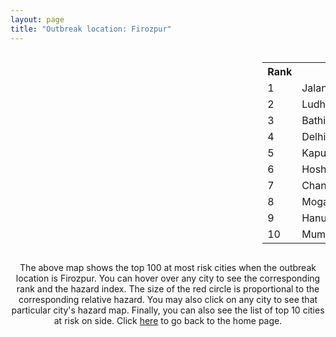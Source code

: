 ```yaml
---
layout: page
title: "Outbreak location: Firozpur"
---
```

<div style="width: 100%; overflow: auto;">
<div style="width: 75%; float: left;">
<div id="mapid">
<script src="https://buda-magenta.github.io/hazard_map/load_map.js"></script>

<script>
var marker_outbreak = L.marker([30.885100, 74.660141],{"autoPan": true}).addTo(map); marker_outbreak.bindTooltip("Firozpur").openTooltip();

var circle_1 = L.circle([31.292011, 75.568058], {"pane": "markerPane", "color": "red", "fill": true, "fillOpacity": 0.2, "fillRule": "evenodd", "lineCap": "round", "lineJoin": "round", "opacity": 1.0, "radius": 101695, "stroke": true, "weight": 3}).addTo(map);
circle_1.bindTooltip("Jalandhar<br>rank: 1<br>hazard index: 0.101695")
circle_1.bindPopup('<a href="https://buda-magenta.github.io/hazard_map/Jalandhar">Jalandhar</a>')

var circle_2 = L.circle([30.909016, 75.851601], {"pane": "markerPane", "color": "red", "fill": true, "fillOpacity": 0.2, "fillRule": "evenodd", "lineCap": "round", "lineJoin": "round", "opacity": 1.0, "radius": 96980, "stroke": true, "weight": 3}).addTo(map);
circle_2.bindTooltip("Ludhiana<br>rank: 2<br>hazard index: 0.096980")
circle_2.bindPopup('<a href="https://buda-magenta.github.io/hazard_map/Ludhiana">Ludhiana</a>')

var circle_3 = L.circle([30.179115, 75.047102], {"pane": "markerPane", "color": "red", "fill": true, "fillOpacity": 0.2, "fillRule": "evenodd", "lineCap": "round", "lineJoin": "round", "opacity": 1.0, "radius": 39619, "stroke": true, "weight": 3}).addTo(map);
circle_3.bindTooltip("Bathinda<br>rank: 3<br>hazard index: 0.039619")
circle_3.bindPopup('<a href="https://buda-magenta.github.io/hazard_map/Bathinda">Bathinda</a>')

var circle_4 = L.circle([28.651718, 77.221939], {"pane": "markerPane", "color": "red", "fill": true, "fillOpacity": 0.2, "fillRule": "evenodd", "lineCap": "round", "lineJoin": "round", "opacity": 1.0, "radius": 36636, "stroke": true, "weight": 3}).addTo(map);
circle_4.bindTooltip("Delhi<br>rank: 4<br>hazard index: 0.036636")
circle_4.bindPopup('<a href="https://buda-magenta.github.io/hazard_map/Delhi">Delhi</a>')

var circle_5 = L.circle([31.385241, 75.305523], {"pane": "markerPane", "color": "red", "fill": true, "fillOpacity": 0.2, "fillRule": "evenodd", "lineCap": "round", "lineJoin": "round", "opacity": 1.0, "radius": 11920, "stroke": true, "weight": 3}).addTo(map);
circle_5.bindTooltip("Kapurthala<br>rank: 5<br>hazard index: 0.011921")
circle_5.bindPopup('<a href="https://buda-magenta.github.io/hazard_map/Kapurthala">Kapurthala</a>')

var circle_6 = L.circle([31.608574, 75.846442], {"pane": "markerPane", "color": "red", "fill": true, "fillOpacity": 0.2, "fillRule": "evenodd", "lineCap": "round", "lineJoin": "round", "opacity": 1.0, "radius": 9986, "stroke": true, "weight": 3}).addTo(map);
circle_6.bindTooltip("Hoshiarpur<br>rank: 6<br>hazard index: 0.009986")
circle_6.bindPopup('<a href="https://buda-magenta.github.io/hazard_map/Hoshiarpur">Hoshiarpur</a>')

var circle_7 = L.circle([30.733442, 76.779714], {"pane": "markerPane", "color": "red", "fill": true, "fillOpacity": 0.2, "fillRule": "evenodd", "lineCap": "round", "lineJoin": "round", "opacity": 1.0, "radius": 9624, "stroke": true, "weight": 3}).addTo(map);
circle_7.bindTooltip("Chandigarh<br>rank: 7<br>hazard index: 0.009625")
circle_7.bindPopup('<a href="https://buda-magenta.github.io/hazard_map/Chandigarh">Chandigarh</a>')

var circle_8 = L.circle([30.783987, 75.160574], {"pane": "markerPane", "color": "red", "fill": true, "fillOpacity": 0.2, "fillRule": "evenodd", "lineCap": "round", "lineJoin": "round", "opacity": 1.0, "radius": 8857, "stroke": true, "weight": 3}).addTo(map);
circle_8.bindTooltip("Moga<br>rank: 8<br>hazard index: 0.008857")
circle_8.bindPopup('<a href="https://buda-magenta.github.io/hazard_map/Moga">Moga</a>')

var circle_9 = L.circle([29.367200, 74.298364], {"pane": "markerPane", "color": "red", "fill": true, "fillOpacity": 0.2, "fillRule": "evenodd", "lineCap": "round", "lineJoin": "round", "opacity": 1.0, "radius": 7781, "stroke": true, "weight": 3}).addTo(map);
circle_9.bindTooltip("Hanumangarh<br>rank: 9<br>hazard index: 0.007782")
circle_9.bindPopup('<a href="https://buda-magenta.github.io/hazard_map/Hanumangarh">Hanumangarh</a>')

var circle_10 = L.circle([19.075990, 72.877393], {"pane": "markerPane", "color": "red", "fill": true, "fillOpacity": 0.2, "fillRule": "evenodd", "lineCap": "round", "lineJoin": "round", "opacity": 1.0, "radius": 7741, "stroke": true, "weight": 3}).addTo(map);
circle_10.bindTooltip("Mumbai<br>rank: 10<br>hazard index: 0.007741")
circle_10.bindPopup('<a href="https://buda-magenta.github.io/hazard_map/Mumbai">Mumbai</a>')

var circle_11 = L.circle([31.634308, 74.873679], {"pane": "markerPane", "color": "red", "fill": true, "fillOpacity": 0.2, "fillRule": "evenodd", "lineCap": "round", "lineJoin": "round", "opacity": 1.0, "radius": 7457, "stroke": true, "weight": 3}).addTo(map);
circle_11.bindTooltip("Amritsar<br>rank: 11<br>hazard index: 0.007457")
circle_11.bindPopup('<a href="https://buda-magenta.github.io/hazard_map/Amritsar">Amritsar</a>')

var circle_12 = L.circle([30.145054, 74.195660], {"pane": "markerPane", "color": "red", "fill": true, "fillOpacity": 0.2, "fillRule": "evenodd", "lineCap": "round", "lineJoin": "round", "opacity": 1.0, "radius": 7431, "stroke": true, "weight": 3}).addTo(map);
circle_12.bindTooltip("Abohar<br>rank: 12<br>hazard index: 0.007432")
circle_12.bindPopup('<a href="https://buda-magenta.github.io/hazard_map/Abohar">Abohar</a>')

var circle_13 = L.circle([32.718561, 74.858092], {"pane": "markerPane", "color": "red", "fill": true, "fillOpacity": 0.2, "fillRule": "evenodd", "lineCap": "round", "lineJoin": "round", "opacity": 1.0, "radius": 6028, "stroke": true, "weight": 3}).addTo(map);
circle_13.bindTooltip("Jammu<br>rank: 13<br>hazard index: 0.006028")
circle_13.bindPopup('<a href="https://buda-magenta.github.io/hazard_map/Jammu">Jammu</a>')

var circle_14 = L.circle([29.301826, 76.338471], {"pane": "markerPane", "color": "red", "fill": true, "fillOpacity": 0.2, "fillRule": "evenodd", "lineCap": "round", "lineJoin": "round", "opacity": 1.0, "radius": 5817, "stroke": true, "weight": 3}).addTo(map);
circle_14.bindTooltip("Jind<br>rank: 14<br>hazard index: 0.005817")
circle_14.bindPopup('<a href="https://buda-magenta.github.io/hazard_map/Jind">Jind</a>')

var circle_15 = L.circle([26.838100, 80.934600], {"pane": "markerPane", "color": "red", "fill": true, "fillOpacity": 0.2, "fillRule": "evenodd", "lineCap": "round", "lineJoin": "round", "opacity": 1.0, "radius": 3418, "stroke": true, "weight": 3}).addTo(map);
circle_15.bindTooltip("Lucknow<br>rank: 15<br>hazard index: 0.003418")
circle_15.bindPopup('<a href="https://buda-magenta.github.io/hazard_map/Lucknow">Lucknow</a>')

var circle_16 = L.circle([32.301710, 75.658642], {"pane": "markerPane", "color": "red", "fill": true, "fillOpacity": 0.2, "fillRule": "evenodd", "lineCap": "round", "lineJoin": "round", "opacity": 1.0, "radius": 3275, "stroke": true, "weight": 3}).addTo(map);
circle_16.bindTooltip("Pathankot<br>rank: 16<br>hazard index: 0.003275")
circle_16.bindPopup('<a href="https://buda-magenta.github.io/hazard_map/Pathankot">Pathankot</a>')

var circle_17 = L.circle([30.283140, 74.522997], {"pane": "markerPane", "color": "red", "fill": true, "fillOpacity": 0.2, "fillRule": "evenodd", "lineCap": "round", "lineJoin": "round", "opacity": 1.0, "radius": 2421, "stroke": true, "weight": 3}).addTo(map);
circle_17.bindTooltip("Muktsar<br>rank: 17<br>hazard index: 0.002422")
circle_17.bindPopup('<a href="https://buda-magenta.github.io/hazard_map/Muktsar">Muktsar</a>')

var circle_18 = L.circle([25.531031, 78.652689], {"pane": "markerPane", "color": "red", "fill": true, "fillOpacity": 0.2, "fillRule": "evenodd", "lineCap": "round", "lineJoin": "round", "opacity": 1.0, "radius": 2238, "stroke": true, "weight": 3}).addTo(map);
circle_18.bindTooltip("Jhansi<br>rank: 18<br>hazard index: 0.002239")
circle_18.bindPopup('<a href="https://buda-magenta.github.io/hazard_map/Jhansi">Jhansi</a>')

var circle_19 = L.circle([30.883006, 75.869732], {"pane": "markerPane", "color": "red", "fill": true, "fillOpacity": 0.2, "fillRule": "evenodd", "lineCap": "round", "lineJoin": "round", "opacity": 1.0, "radius": 1849, "stroke": true, "weight": 3}).addTo(map);
circle_19.bindTooltip("S.A.S. Nagar<br>rank: 19<br>hazard index: 0.001849")
circle_19.bindPopup('<a href="https://buda-magenta.github.io/hazard_map/S.A.S._Nagar">S.A.S. Nagar</a>')

var circle_20 = L.circle([21.170200, 72.831100], {"pane": "markerPane", "color": "red", "fill": true, "fillOpacity": 0.2, "fillRule": "evenodd", "lineCap": "round", "lineJoin": "round", "opacity": 1.0, "radius": 1770, "stroke": true, "weight": 3}).addTo(map);
circle_20.bindTooltip("Surat<br>rank: 20<br>hazard index: 0.001771")
circle_20.bindPopup('<a href="https://buda-magenta.github.io/hazard_map/Surat">Surat</a>')

var circle_21 = L.circle([28.428262, 77.002700], {"pane": "markerPane", "color": "red", "fill": true, "fillOpacity": 0.2, "fillRule": "evenodd", "lineCap": "round", "lineJoin": "round", "opacity": 1.0, "radius": 1703, "stroke": true, "weight": 3}).addTo(map);
circle_21.bindTooltip("Gurgaon<br>rank: 21<br>hazard index: 0.001703")
circle_21.bindPopup('<a href="https://buda-magenta.github.io/hazard_map/Gurgaon">Gurgaon</a>')

var circle_22 = L.circle([25.335649, 83.007629], {"pane": "markerPane", "color": "red", "fill": true, "fillOpacity": 0.2, "fillRule": "evenodd", "lineCap": "round", "lineJoin": "round", "opacity": 1.0, "radius": 1459, "stroke": true, "weight": 3}).addTo(map);
circle_22.bindTooltip("Varanasi<br>rank: 22<br>hazard index: 0.001459")
circle_22.bindPopup('<a href="https://buda-magenta.github.io/hazard_map/Varanasi">Varanasi</a>')

var circle_23 = L.circle([23.795281, 86.430964], {"pane": "markerPane", "color": "red", "fill": true, "fillOpacity": 0.2, "fillRule": "evenodd", "lineCap": "round", "lineJoin": "round", "opacity": 1.0, "radius": 1410, "stroke": true, "weight": 3}).addTo(map);
circle_23.bindTooltip("Dhanbad<br>rank: 23<br>hazard index: 0.001410")
circle_23.bindPopup('<a href="https://buda-magenta.github.io/hazard_map/Dhanbad">Dhanbad</a>')

var circle_24 = L.circle([30.370469, 75.504017], {"pane": "markerPane", "color": "red", "fill": true, "fillOpacity": 0.2, "fillRule": "evenodd", "lineCap": "round", "lineJoin": "round", "opacity": 1.0, "radius": 1328, "stroke": true, "weight": 3}).addTo(map);
circle_24.bindTooltip("Barnala<br>rank: 24<br>hazard index: 0.001328")
circle_24.bindPopup('<a href="https://buda-magenta.github.io/hazard_map/Barnala">Barnala</a>')

var circle_25 = L.circle([28.901090, 76.580194], {"pane": "markerPane", "color": "red", "fill": true, "fillOpacity": 0.2, "fillRule": "evenodd", "lineCap": "round", "lineJoin": "round", "opacity": 1.0, "radius": 1187, "stroke": true, "weight": 3}).addTo(map);
circle_25.bindTooltip("Rohtak<br>rank: 25<br>hazard index: 0.001188")
circle_25.bindPopup('<a href="https://buda-magenta.github.io/hazard_map/Rohtak">Rohtak</a>')

var circle_26 = L.circle([28.457876, 79.405571], {"pane": "markerPane", "color": "red", "fill": true, "fillOpacity": 0.2, "fillRule": "evenodd", "lineCap": "round", "lineJoin": "round", "opacity": 1.0, "radius": 1090, "stroke": true, "weight": 3}).addTo(map);
circle_26.bindTooltip("Bareilly<br>rank: 26<br>hazard index: 0.001090")
circle_26.bindPopup('<a href="https://buda-magenta.github.io/hazard_map/Bareilly">Bareilly</a>')

var circle_27 = L.circle([28.863842, 78.805778], {"pane": "markerPane", "color": "red", "fill": true, "fillOpacity": 0.2, "fillRule": "evenodd", "lineCap": "round", "lineJoin": "round", "opacity": 1.0, "radius": 1080, "stroke": true, "weight": 3}).addTo(map);
circle_27.bindTooltip("Moradabad<br>rank: 27<br>hazard index: 0.001080")
circle_27.bindPopup('<a href="https://buda-magenta.github.io/hazard_map/Moradabad">Moradabad</a>')

var circle_28 = L.circle([30.533129, 75.880760], {"pane": "markerPane", "color": "red", "fill": true, "fillOpacity": 0.2, "fillRule": "evenodd", "lineCap": "round", "lineJoin": "round", "opacity": 1.0, "radius": 1072, "stroke": true, "weight": 3}).addTo(map);
circle_28.bindTooltip("Malerkotla<br>rank: 28<br>hazard index: 0.001073")
circle_28.bindPopup('<a href="https://buda-magenta.github.io/hazard_map/Malerkotla">Malerkotla</a>')

var circle_29 = L.circle([30.209087, 76.339872], {"pane": "markerPane", "color": "red", "fill": true, "fillOpacity": 0.2, "fillRule": "evenodd", "lineCap": "round", "lineJoin": "round", "opacity": 1.0, "radius": 1069, "stroke": true, "weight": 3}).addTo(map);
circle_29.bindTooltip("Patiala<br>rank: 29<br>hazard index: 0.001069")
circle_29.bindPopup('<a href="https://buda-magenta.github.io/hazard_map/Patiala">Patiala</a>')

var circle_30 = L.circle([29.168807, 75.746110], {"pane": "markerPane", "color": "red", "fill": true, "fillOpacity": 0.2, "fillRule": "evenodd", "lineCap": "round", "lineJoin": "round", "opacity": 1.0, "radius": 961, "stroke": true, "weight": 3}).addTo(map);
circle_30.bindTooltip("Hisar<br>rank: 30<br>hazard index: 0.000961")
circle_30.bindPopup('<a href="https://buda-magenta.github.io/hazard_map/Hisar">Hisar</a>')

var circle_31 = L.circle([28.402979, 77.310384], {"pane": "markerPane", "color": "red", "fill": true, "fillOpacity": 0.2, "fillRule": "evenodd", "lineCap": "round", "lineJoin": "round", "opacity": 1.0, "radius": 871, "stroke": true, "weight": 3}).addTo(map);
circle_31.bindTooltip("Faridabad<br>rank: 31<br>hazard index: 0.000871")
circle_31.bindPopup('<a href="https://buda-magenta.github.io/hazard_map/Faridabad">Faridabad</a>')

var circle_32 = L.circle([29.988077, 77.508130], {"pane": "markerPane", "color": "red", "fill": true, "fillOpacity": 0.2, "fillRule": "evenodd", "lineCap": "round", "lineJoin": "round", "opacity": 1.0, "radius": 853, "stroke": true, "weight": 3}).addTo(map);
circle_32.bindTooltip("Saharanpur<br>rank: 32<br>hazard index: 0.000854")
circle_32.bindPopup('<a href="https://buda-magenta.github.io/hazard_map/Saharanpur">Saharanpur</a>')

var circle_33 = L.circle([26.460914, 80.321759], {"pane": "markerPane", "color": "red", "fill": true, "fillOpacity": 0.2, "fillRule": "evenodd", "lineCap": "round", "lineJoin": "round", "opacity": 1.0, "radius": 698, "stroke": true, "weight": 3}).addTo(map);
circle_33.bindTooltip("Kanpur<br>rank: 33<br>hazard index: 0.000698")
circle_33.bindPopup('<a href="https://buda-magenta.github.io/hazard_map/Kanpur">Kanpur</a>')

var circle_34 = L.circle([22.297314, 73.194257], {"pane": "markerPane", "color": "red", "fill": true, "fillOpacity": 0.2, "fillRule": "evenodd", "lineCap": "round", "lineJoin": "round", "opacity": 1.0, "radius": 661, "stroke": true, "weight": 3}).addTo(map);
circle_34.bindTooltip("Vadodara<br>rank: 34<br>hazard index: 0.000661")
circle_34.bindPopup('<a href="https://buda-magenta.github.io/hazard_map/Vadodara">Vadodara</a>')

var circle_35 = L.circle([24.796436, 85.007956], {"pane": "markerPane", "color": "red", "fill": true, "fillOpacity": 0.2, "fillRule": "evenodd", "lineCap": "round", "lineJoin": "round", "opacity": 1.0, "radius": 562, "stroke": true, "weight": 3}).addTo(map);
circle_35.bindTooltip("Gaya<br>rank: 35<br>hazard index: 0.000563")
circle_35.bindPopup('<a href="https://buda-magenta.github.io/hazard_map/Gaya">Gaya</a>')

var circle_36 = L.circle([23.749721, 91.876635], {"pane": "markerPane", "color": "red", "fill": true, "fillOpacity": 0.2, "fillRule": "evenodd", "lineCap": "round", "lineJoin": "round", "opacity": 1.0, "radius": 526, "stroke": true, "weight": 3}).addTo(map);
circle_36.bindTooltip("Ganganagar<br>rank: 36<br>hazard index: 0.000527")
circle_36.bindPopup('<a href="https://buda-magenta.github.io/hazard_map/Ganganagar">Ganganagar</a>')

var circle_37 = L.circle([29.583333, 75.083333], {"pane": "markerPane", "color": "red", "fill": true, "fillOpacity": 0.2, "fillRule": "evenodd", "lineCap": "round", "lineJoin": "round", "opacity": 1.0, "radius": 486, "stroke": true, "weight": 3}).addTo(map);
circle_37.bindTooltip("Sirsa<br>rank: 37<br>hazard index: 0.000487")
circle_37.bindPopup('<a href="https://buda-magenta.github.io/hazard_map/Sirsa">Sirsa</a>')

var circle_38 = L.circle([28.660965, 76.834676], {"pane": "markerPane", "color": "red", "fill": true, "fillOpacity": 0.2, "fillRule": "evenodd", "lineCap": "round", "lineJoin": "round", "opacity": 1.0, "radius": 480, "stroke": true, "weight": 3}).addTo(map);
circle_38.bindTooltip("Bahadurgarh<br>rank: 38<br>hazard index: 0.000480")
circle_38.bindPopup('<a href="https://buda-magenta.github.io/hazard_map/Bahadurgarh">Bahadurgarh</a>')

var circle_39 = L.circle([31.819303, 75.199994], {"pane": "markerPane", "color": "red", "fill": true, "fillOpacity": 0.2, "fillRule": "evenodd", "lineCap": "round", "lineJoin": "round", "opacity": 1.0, "radius": 445, "stroke": true, "weight": 3}).addTo(map);
circle_39.bindTooltip("Batala<br>rank: 39<br>hazard index: 0.000445")
circle_39.bindPopup('<a href="https://buda-magenta.github.io/hazard_map/Batala">Batala</a>')

var circle_40 = L.circle([19.194329, 72.970178], {"pane": "markerPane", "color": "red", "fill": true, "fillOpacity": 0.2, "fillRule": "evenodd", "lineCap": "round", "lineJoin": "round", "opacity": 1.0, "radius": 432, "stroke": true, "weight": 3}).addTo(map);
circle_40.bindTooltip("Thane<br>rank: 40<br>hazard index: 0.000433")
circle_40.bindPopup('<a href="https://buda-magenta.github.io/hazard_map/Thane">Thane</a>')

var circle_41 = L.circle([30.384367, 76.770421], {"pane": "markerPane", "color": "red", "fill": true, "fillOpacity": 0.2, "fillRule": "evenodd", "lineCap": "round", "lineJoin": "round", "opacity": 1.0, "radius": 406, "stroke": true, "weight": 3}).addTo(map);
circle_41.bindTooltip("Ambala<br>rank: 41<br>hazard index: 0.000407")
circle_41.bindPopup('<a href="https://buda-magenta.github.io/hazard_map/Ambala">Ambala</a>')

var circle_42 = L.circle([23.258486, 77.401989], {"pane": "markerPane", "color": "red", "fill": true, "fillOpacity": 0.2, "fillRule": "evenodd", "lineCap": "round", "lineJoin": "round", "opacity": 1.0, "radius": 401, "stroke": true, "weight": 3}).addTo(map);
circle_42.bindTooltip("Bhopal<br>rank: 42<br>hazard index: 0.000401")
circle_42.bindPopup('<a href="https://buda-magenta.github.io/hazard_map/Bhopal">Bhopal</a>')

var circle_43 = L.circle([27.912633, 79.746563], {"pane": "markerPane", "color": "red", "fill": true, "fillOpacity": 0.2, "fillRule": "evenodd", "lineCap": "round", "lineJoin": "round", "opacity": 1.0, "radius": 398, "stroke": true, "weight": 3}).addTo(map);
circle_43.bindTooltip("Shahjahanpur<br>rank: 43<br>hazard index: 0.000398")
circle_43.bindPopup('<a href="https://buda-magenta.github.io/hazard_map/Shahjahanpur">Shahjahanpur</a>')

var circle_44 = L.circle([25.196826, 76.000893], {"pane": "markerPane", "color": "red", "fill": true, "fillOpacity": 0.2, "fillRule": "evenodd", "lineCap": "round", "lineJoin": "round", "opacity": 1.0, "radius": 397, "stroke": true, "weight": 3}).addTo(map);
circle_44.bindTooltip("Kota<br>rank: 44<br>hazard index: 0.000397")
circle_44.bindPopup('<a href="https://buda-magenta.github.io/hazard_map/Kota">Kota</a>')

var circle_45 = L.circle([28.794068, 79.185930], {"pane": "markerPane", "color": "red", "fill": true, "fillOpacity": 0.2, "fillRule": "evenodd", "lineCap": "round", "lineJoin": "round", "opacity": 1.0, "radius": 394, "stroke": true, "weight": 3}).addTo(map);
circle_45.bindTooltip("Rampur<br>rank: 45<br>hazard index: 0.000395")
circle_45.bindPopup('<a href="https://buda-magenta.github.io/hazard_map/Rampur">Rampur</a>')

var circle_46 = L.circle([27.175255, 78.009816], {"pane": "markerPane", "color": "red", "fill": true, "fillOpacity": 0.2, "fillRule": "evenodd", "lineCap": "round", "lineJoin": "round", "opacity": 1.0, "radius": 351, "stroke": true, "weight": 3}).addTo(map);
circle_46.bindTooltip("Agra<br>rank: 46<br>hazard index: 0.000352")
circle_46.bindPopup('<a href="https://buda-magenta.github.io/hazard_map/Agra">Agra</a>')

var circle_47 = L.circle([26.296772, 73.035143], {"pane": "markerPane", "color": "red", "fill": true, "fillOpacity": 0.2, "fillRule": "evenodd", "lineCap": "round", "lineJoin": "round", "opacity": 1.0, "radius": 343, "stroke": true, "weight": 3}).addTo(map);
circle_47.bindTooltip("Jodhpur<br>rank: 47<br>hazard index: 0.000343")
circle_47.bindPopup('<a href="https://buda-magenta.github.io/hazard_map/Jodhpur">Jodhpur</a>')

var circle_48 = L.circle([20.011247, 73.790236], {"pane": "markerPane", "color": "red", "fill": true, "fillOpacity": 0.2, "fillRule": "evenodd", "lineCap": "round", "lineJoin": "round", "opacity": 1.0, "radius": 332, "stroke": true, "weight": 3}).addTo(map);
circle_48.bindTooltip("Nashik<br>rank: 48<br>hazard index: 0.000332")
circle_48.bindPopup('<a href="https://buda-magenta.github.io/hazard_map/Nashik">Nashik</a>')

var circle_49 = L.circle([12.979120, 77.591300], {"pane": "markerPane", "color": "red", "fill": true, "fillOpacity": 0.2, "fillRule": "evenodd", "lineCap": "round", "lineJoin": "round", "opacity": 1.0, "radius": 330, "stroke": true, "weight": 3}).addTo(map);
circle_49.bindTooltip("Bangalore<br>rank: 49<br>hazard index: 0.000331")
circle_49.bindPopup('<a href="https://buda-magenta.github.io/hazard_map/Bangalore">Bangalore</a>')

var circle_50 = L.circle([18.521428, 73.854454], {"pane": "markerPane", "color": "red", "fill": true, "fillOpacity": 0.2, "fillRule": "evenodd", "lineCap": "round", "lineJoin": "round", "opacity": 1.0, "radius": 322, "stroke": true, "weight": 3}).addTo(map);
circle_50.bindTooltip("Pune<br>rank: 50<br>hazard index: 0.000323")
circle_50.bindPopup('<a href="https://buda-magenta.github.io/hazard_map/Pune">Pune</a>')

var circle_51 = L.circle([29.000653, 77.768229], {"pane": "markerPane", "color": "red", "fill": true, "fillOpacity": 0.2, "fillRule": "evenodd", "lineCap": "round", "lineJoin": "round", "opacity": 1.0, "radius": 319, "stroke": true, "weight": 3}).addTo(map);
circle_51.bindTooltip("Meerut<br>rank: 51<br>hazard index: 0.000319")
circle_51.bindPopup('<a href="https://buda-magenta.github.io/hazard_map/Meerut">Meerut</a>')

var circle_52 = L.circle([22.541418, 88.357691], {"pane": "markerPane", "color": "red", "fill": true, "fillOpacity": 0.2, "fillRule": "evenodd", "lineCap": "round", "lineJoin": "round", "opacity": 1.0, "radius": 279, "stroke": true, "weight": 3}).addTo(map);
circle_52.bindTooltip("Kolkata<br>rank: 52<br>hazard index: 0.000279")
circle_52.bindPopup('<a href="https://buda-magenta.github.io/hazard_map/Kolkata">Kolkata</a>')

var circle_53 = L.circle([25.609324, 85.123525], {"pane": "markerPane", "color": "red", "fill": true, "fillOpacity": 0.2, "fillRule": "evenodd", "lineCap": "round", "lineJoin": "round", "opacity": 1.0, "radius": 237, "stroke": true, "weight": 3}).addTo(map);
circle_53.bindTooltip("Patna<br>rank: 53<br>hazard index: 0.000238")
circle_53.bindPopup('<a href="https://buda-magenta.github.io/hazard_map/Patna">Patna</a>')

var circle_54 = L.circle([23.021624, 72.579707], {"pane": "markerPane", "color": "red", "fill": true, "fillOpacity": 0.2, "fillRule": "evenodd", "lineCap": "round", "lineJoin": "round", "opacity": 1.0, "radius": 237, "stroke": true, "weight": 3}).addTo(map);
circle_54.bindTooltip("Ahmedabad<br>rank: 54<br>hazard index: 0.000238")
circle_54.bindPopup('<a href="https://buda-magenta.github.io/hazard_map/Ahmedabad">Ahmedabad</a>')

var circle_55 = L.circle([26.203725, 78.157363], {"pane": "markerPane", "color": "red", "fill": true, "fillOpacity": 0.2, "fillRule": "evenodd", "lineCap": "round", "lineJoin": "round", "opacity": 1.0, "radius": 235, "stroke": true, "weight": 3}).addTo(map);
circle_55.bindTooltip("Gwalior<br>rank: 55<br>hazard index: 0.000235")
circle_55.bindPopup('<a href="https://buda-magenta.github.io/hazard_map/Gwalior">Gwalior</a>')

var circle_56 = L.circle([17.388786, 78.461065], {"pane": "markerPane", "color": "red", "fill": true, "fillOpacity": 0.2, "fillRule": "evenodd", "lineCap": "round", "lineJoin": "round", "opacity": 1.0, "radius": 231, "stroke": true, "weight": 3}).addTo(map);
circle_56.bindTooltip("Hyderabad<br>rank: 56<br>hazard index: 0.000232")
circle_56.bindPopup('<a href="https://buda-magenta.github.io/hazard_map/Hyderabad">Hyderabad</a>')

var circle_57 = L.circle([26.915458, 75.818982], {"pane": "markerPane", "color": "red", "fill": true, "fillOpacity": 0.2, "fillRule": "evenodd", "lineCap": "round", "lineJoin": "round", "opacity": 1.0, "radius": 224, "stroke": true, "weight": 3}).addTo(map);
circle_57.bindTooltip("Jaipur<br>rank: 57<br>hazard index: 0.000225")
circle_57.bindPopup('<a href="https://buda-magenta.github.io/hazard_map/Jaipur">Jaipur</a>')

var circle_58 = L.circle([28.015929, 73.317137], {"pane": "markerPane", "color": "red", "fill": true, "fillOpacity": 0.2, "fillRule": "evenodd", "lineCap": "round", "lineJoin": "round", "opacity": 1.0, "radius": 217, "stroke": true, "weight": 3}).addTo(map);
circle_58.bindTooltip("Bikaner<br>rank: 58<br>hazard index: 0.000218")
circle_58.bindPopup('<a href="https://buda-magenta.github.io/hazard_map/Bikaner">Bikaner</a>')

var circle_59 = L.circle([27.633333, 77.583333], {"pane": "markerPane", "color": "red", "fill": true, "fillOpacity": 0.2, "fillRule": "evenodd", "lineCap": "round", "lineJoin": "round", "opacity": 1.0, "radius": 216, "stroke": true, "weight": 3}).addTo(map);
circle_59.bindTooltip("Mathura<br>rank: 59<br>hazard index: 0.000217")
circle_59.bindPopup('<a href="https://buda-magenta.github.io/hazard_map/Mathura">Mathura</a>')

var circle_60 = L.circle([27.876990, 78.137290], {"pane": "markerPane", "color": "red", "fill": true, "fillOpacity": 0.2, "fillRule": "evenodd", "lineCap": "round", "lineJoin": "round", "opacity": 1.0, "radius": 212, "stroke": true, "weight": 3}).addTo(map);
circle_60.bindTooltip("Aligarh<br>rank: 60<br>hazard index: 0.000212")
circle_60.bindPopup('<a href="https://buda-magenta.github.io/hazard_map/Aligarh">Aligarh</a>')

var circle_61 = L.circle([29.993040, 76.829223], {"pane": "markerPane", "color": "red", "fill": true, "fillOpacity": 0.2, "fillRule": "evenodd", "lineCap": "round", "lineJoin": "round", "opacity": 1.0, "radius": 211, "stroke": true, "weight": 3}).addTo(map);
circle_61.bindTooltip("Thanesar<br>rank: 61<br>hazard index: 0.000211")
circle_61.bindPopup('<a href="https://buda-magenta.github.io/hazard_map/Thanesar">Thanesar</a>')

var circle_62 = L.circle([29.003314, 77.016732], {"pane": "markerPane", "color": "red", "fill": true, "fillOpacity": 0.2, "fillRule": "evenodd", "lineCap": "round", "lineJoin": "round", "opacity": 1.0, "radius": 210, "stroke": true, "weight": 3}).addTo(map);
circle_62.bindTooltip("Sonipat<br>rank: 62<br>hazard index: 0.000210")
circle_62.bindPopup('<a href="https://buda-magenta.github.io/hazard_map/Sonipat">Sonipat</a>')

var circle_63 = L.circle([28.733400, 77.298600], {"pane": "markerPane", "color": "red", "fill": true, "fillOpacity": 0.2, "fillRule": "evenodd", "lineCap": "round", "lineJoin": "round", "opacity": 1.0, "radius": 209, "stroke": true, "weight": 3}).addTo(map);
circle_63.bindTooltip("Loni<br>rank: 63<br>hazard index: 0.000209")
circle_63.bindPopup('<a href="https://buda-magenta.github.io/hazard_map/Loni">Loni</a>')

var circle_64 = L.circle([34.074744, 74.820444], {"pane": "markerPane", "color": "red", "fill": true, "fillOpacity": 0.2, "fillRule": "evenodd", "lineCap": "round", "lineJoin": "round", "opacity": 1.0, "radius": 206, "stroke": true, "weight": 3}).addTo(map);
circle_64.bindTooltip("Srinagar<br>rank: 64<br>hazard index: 0.000207")
circle_64.bindPopup('<a href="https://buda-magenta.github.io/hazard_map/Srinagar">Srinagar</a>')

var circle_65 = L.circle([25.795593, 82.488341], {"pane": "markerPane", "color": "red", "fill": true, "fillOpacity": 0.2, "fillRule": "evenodd", "lineCap": "round", "lineJoin": "round", "opacity": 1.0, "radius": 204, "stroke": true, "weight": 3}).addTo(map);
circle_65.bindTooltip("Jaunpur<br>rank: 65<br>hazard index: 0.000204")
circle_65.bindPopup('<a href="https://buda-magenta.github.io/hazard_map/Jaunpur">Jaunpur</a>')

var circle_66 = L.circle([26.638076, 82.059024], {"pane": "markerPane", "color": "red", "fill": true, "fillOpacity": 0.2, "fillRule": "evenodd", "lineCap": "round", "lineJoin": "round", "opacity": 1.0, "radius": 203, "stroke": true, "weight": 3}).addTo(map);
circle_66.bindTooltip("Faizabad<br>rank: 66<br>hazard index: 0.000203")
circle_66.bindPopup('<a href="https://buda-magenta.github.io/hazard_map/Faizabad">Faizabad</a>')

var circle_67 = L.circle([13.083694, 80.270186], {"pane": "markerPane", "color": "red", "fill": true, "fillOpacity": 0.2, "fillRule": "evenodd", "lineCap": "round", "lineJoin": "round", "opacity": 1.0, "radius": 201, "stroke": true, "weight": 3}).addTo(map);
circle_67.bindTooltip("Chennai<br>rank: 67<br>hazard index: 0.000202")
circle_67.bindPopup('<a href="https://buda-magenta.github.io/hazard_map/Chennai">Chennai</a>')

var circle_68 = L.circle([29.822821, 76.378310], {"pane": "markerPane", "color": "red", "fill": true, "fillOpacity": 0.2, "fillRule": "evenodd", "lineCap": "round", "lineJoin": "round", "opacity": 1.0, "radius": 198, "stroke": true, "weight": 3}).addTo(map);
circle_68.bindTooltip("Kaithal<br>rank: 68<br>hazard index: 0.000198")
circle_68.bindPopup('<a href="https://buda-magenta.github.io/hazard_map/Kaithal">Kaithal</a>')

var circle_69 = L.circle([31.104153, 77.170973], {"pane": "markerPane", "color": "red", "fill": true, "fillOpacity": 0.2, "fillRule": "evenodd", "lineCap": "round", "lineJoin": "round", "opacity": 1.0, "radius": 193, "stroke": true, "weight": 3}).addTo(map);
circle_69.bindTooltip("Shimla<br>rank: 69<br>hazard index: 0.000194")
circle_69.bindPopup('<a href="https://buda-magenta.github.io/hazard_map/Shimla">Shimla</a>')

var circle_70 = L.circle([24.900100, 84.018211], {"pane": "markerPane", "color": "red", "fill": true, "fillOpacity": 0.2, "fillRule": "evenodd", "lineCap": "round", "lineJoin": "round", "opacity": 1.0, "radius": 178, "stroke": true, "weight": 3}).addTo(map);
circle_70.bindTooltip("Sasaram<br>rank: 70<br>hazard index: 0.000179")
circle_70.bindPopup('<a href="https://buda-magenta.github.io/hazard_map/Sasaram">Sasaram</a>')

var circle_71 = L.circle([25.438130, 81.833800], {"pane": "markerPane", "color": "red", "fill": true, "fillOpacity": 0.2, "fillRule": "evenodd", "lineCap": "round", "lineJoin": "round", "opacity": 1.0, "radius": 169, "stroke": true, "weight": 3}).addTo(map);
circle_71.bindTooltip("Allahabad<br>rank: 71<br>hazard index: 0.000169")
circle_71.bindPopup('<a href="https://buda-magenta.github.io/hazard_map/Allahabad">Allahabad</a>')

var circle_72 = L.circle([28.651718, 77.221939], {"pane": "markerPane", "color": "red", "fill": true, "fillOpacity": 0.2, "fillRule": "evenodd", "lineCap": "round", "lineJoin": "round", "opacity": 1.0, "radius": 166, "stroke": true, "weight": 3}).addTo(map);
circle_72.bindTooltip("Dehri<br>rank: 72<br>hazard index: 0.000166")
circle_72.bindPopup('<a href="https://buda-magenta.github.io/hazard_map/Dehri">Dehri</a>')

var circle_73 = L.circle([25.565691, 80.063489], {"pane": "markerPane", "color": "red", "fill": true, "fillOpacity": 0.2, "fillRule": "evenodd", "lineCap": "round", "lineJoin": "round", "opacity": 1.0, "radius": 155, "stroke": true, "weight": 3}).addTo(map);
circle_73.bindTooltip("Khanna<br>rank: 73<br>hazard index: 0.000156")
circle_73.bindPopup('<a href="https://buda-magenta.github.io/hazard_map/Khanna">Khanna</a>')

var circle_74 = L.circle([27.338577, 80.097526], {"pane": "markerPane", "color": "red", "fill": true, "fillOpacity": 0.2, "fillRule": "evenodd", "lineCap": "round", "lineJoin": "round", "opacity": 1.0, "radius": 154, "stroke": true, "weight": 3}).addTo(map);
circle_74.bindTooltip("Hardoi<br>rank: 74<br>hazard index: 0.000154")
circle_74.bindPopup('<a href="https://buda-magenta.github.io/hazard_map/Hardoi">Hardoi</a>')

var circle_75 = L.circle([29.391275, 76.977168], {"pane": "markerPane", "color": "red", "fill": true, "fillOpacity": 0.2, "fillRule": "evenodd", "lineCap": "round", "lineJoin": "round", "opacity": 1.0, "radius": 153, "stroke": true, "weight": 3}).addTo(map);
circle_75.bindTooltip("Panipat<br>rank: 75<br>hazard index: 0.000154")
circle_75.bindPopup('<a href="https://buda-magenta.github.io/hazard_map/Panipat">Panipat</a>')

var circle_76 = L.circle([21.237947, 81.633683], {"pane": "markerPane", "color": "red", "fill": true, "fillOpacity": 0.2, "fillRule": "evenodd", "lineCap": "round", "lineJoin": "round", "opacity": 1.0, "radius": 153, "stroke": true, "weight": 3}).addTo(map);
circle_76.bindTooltip("Raipur<br>rank: 76<br>hazard index: 0.000153")
circle_76.bindPopup('<a href="https://buda-magenta.github.io/hazard_map/Raipur">Raipur</a>')

var circle_77 = L.circle([29.938447, 78.145298], {"pane": "markerPane", "color": "red", "fill": true, "fillOpacity": 0.2, "fillRule": "evenodd", "lineCap": "round", "lineJoin": "round", "opacity": 1.0, "radius": 152, "stroke": true, "weight": 3}).addTo(map);
circle_77.bindTooltip("Haridwar<br>rank: 77<br>hazard index: 0.000153")
circle_77.bindPopup('<a href="https://buda-magenta.github.io/hazard_map/Haridwar">Haridwar</a>')

var circle_78 = L.circle([30.211200, 77.286390], {"pane": "markerPane", "color": "red", "fill": true, "fillOpacity": 0.2, "fillRule": "evenodd", "lineCap": "round", "lineJoin": "round", "opacity": 1.0, "radius": 151, "stroke": true, "weight": 3}).addTo(map);
circle_78.bindTooltip("Yamunanagar<br>rank: 78<br>hazard index: 0.000152")
circle_78.bindPopup('<a href="https://buda-magenta.github.io/hazard_map/Yamunanagar">Yamunanagar</a>')

var circle_79 = L.circle([29.869350, 77.890212], {"pane": "markerPane", "color": "red", "fill": true, "fillOpacity": 0.2, "fillRule": "evenodd", "lineCap": "round", "lineJoin": "round", "opacity": 1.0, "radius": 143, "stroke": true, "weight": 3}).addTo(map);
circle_79.bindTooltip("Roorkee<br>rank: 79<br>hazard index: 0.000143")
circle_79.bindPopup('<a href="https://buda-magenta.github.io/hazard_map/Roorkee">Roorkee</a>')

var circle_80 = L.circle([28.793170, 76.139128], {"pane": "markerPane", "color": "red", "fill": true, "fillOpacity": 0.2, "fillRule": "evenodd", "lineCap": "round", "lineJoin": "round", "opacity": 1.0, "radius": 141, "stroke": true, "weight": 3}).addTo(map);
circle_80.bindTooltip("Bhiwani<br>rank: 80<br>hazard index: 0.000142")
circle_80.bindPopup('<a href="https://buda-magenta.github.io/hazard_map/Bhiwani">Bhiwani</a>')

var circle_81 = L.circle([28.753900, 77.399900], {"pane": "markerPane", "color": "red", "fill": true, "fillOpacity": 0.2, "fillRule": "evenodd", "lineCap": "round", "lineJoin": "round", "opacity": 1.0, "radius": 140, "stroke": true, "weight": 3}).addTo(map);
circle_81.bindTooltip("Khora<br>rank: 81<br>hazard index: 0.000141")
circle_81.bindPopup('<a href="https://buda-magenta.github.io/hazard_map/Khora">Khora</a>')

var circle_82 = L.circle([26.439874, 80.018000], {"pane": "markerPane", "color": "red", "fill": true, "fillOpacity": 0.2, "fillRule": "evenodd", "lineCap": "round", "lineJoin": "round", "opacity": 1.0, "radius": 135, "stroke": true, "weight": 3}).addTo(map);
circle_82.bindTooltip("Akbarpur<br>rank: 82<br>hazard index: 0.000135")
circle_82.bindPopup('<a href="https://buda-magenta.github.io/hazard_map/Akbarpur">Akbarpur</a>')

var circle_83 = L.circle([25.280733, 83.125128], {"pane": "markerPane", "color": "red", "fill": true, "fillOpacity": 0.2, "fillRule": "evenodd", "lineCap": "round", "lineJoin": "round", "opacity": 1.0, "radius": 133, "stroke": true, "weight": 3}).addTo(map);
circle_83.bindTooltip("Mughal Sarai<br>rank: 83<br>hazard index: 0.000134")
circle_83.bindPopup('<a href="https://buda-magenta.github.io/hazard_map/Mughal_Sarai">Mughal Sarai</a>')

var circle_84 = L.circle([23.370035, 85.325013], {"pane": "markerPane", "color": "red", "fill": true, "fillOpacity": 0.2, "fillRule": "evenodd", "lineCap": "round", "lineJoin": "round", "opacity": 1.0, "radius": 119, "stroke": true, "weight": 3}).addTo(map);
circle_84.bindTooltip("Ranchi<br>rank: 84<br>hazard index: 0.000120")
circle_84.bindPopup('<a href="https://buda-magenta.github.io/hazard_map/Ranchi">Ranchi</a>')

var circle_85 = L.circle([15.398403, 73.812918], {"pane": "markerPane", "color": "red", "fill": true, "fillOpacity": 0.2, "fillRule": "evenodd", "lineCap": "round", "lineJoin": "round", "opacity": 1.0, "radius": 117, "stroke": true, "weight": 3}).addTo(map);
circle_85.bindTooltip("Vasco Da Gama<br>rank: 85<br>hazard index: 0.000118")
circle_85.bindPopup('<a href="https://buda-magenta.github.io/hazard_map/Vasco_Da_Gama">Vasco Da Gama</a>')

var circle_86 = L.circle([26.180598, 91.753943], {"pane": "markerPane", "color": "red", "fill": true, "fillOpacity": 0.2, "fillRule": "evenodd", "lineCap": "round", "lineJoin": "round", "opacity": 1.0, "radius": 115, "stroke": true, "weight": 3}).addTo(map);
circle_86.bindTooltip("Guwahati<br>rank: 86<br>hazard index: 0.000115")
circle_86.bindPopup('<a href="https://buda-magenta.github.io/hazard_map/Guwahati">Guwahati</a>')

var circle_87 = L.circle([28.195647, 76.616518], {"pane": "markerPane", "color": "red", "fill": true, "fillOpacity": 0.2, "fillRule": "evenodd", "lineCap": "round", "lineJoin": "round", "opacity": 1.0, "radius": 115, "stroke": true, "weight": 3}).addTo(map);
circle_87.bindTooltip("Rewari<br>rank: 87<br>hazard index: 0.000115")
circle_87.bindPopup('<a href="https://buda-magenta.github.io/hazard_map/Rewari">Rewari</a>')

var circle_88 = L.circle([29.448006, 77.740685], {"pane": "markerPane", "color": "red", "fill": true, "fillOpacity": 0.2, "fillRule": "evenodd", "lineCap": "round", "lineJoin": "round", "opacity": 1.0, "radius": 113, "stroke": true, "weight": 3}).addTo(map);
circle_88.bindTooltip("Muzaffarnagar<br>rank: 88<br>hazard index: 0.000114")
circle_88.bindPopup('<a href="https://buda-magenta.github.io/hazard_map/Muzaffarnagar">Muzaffarnagar</a>')

var circle_89 = L.circle([26.671329, 83.364583], {"pane": "markerPane", "color": "red", "fill": true, "fillOpacity": 0.2, "fillRule": "evenodd", "lineCap": "round", "lineJoin": "round", "opacity": 1.0, "radius": 110, "stroke": true, "weight": 3}).addTo(map);
circle_89.bindTooltip("Gorakhpur<br>rank: 89<br>hazard index: 0.000110")
circle_89.bindPopup('<a href="https://buda-magenta.github.io/hazard_map/Gorakhpur">Gorakhpur</a>')

var circle_90 = L.circle([18.627929, 73.800983], {"pane": "markerPane", "color": "red", "fill": true, "fillOpacity": 0.2, "fillRule": "evenodd", "lineCap": "round", "lineJoin": "round", "opacity": 1.0, "radius": 108, "stroke": true, "weight": 3}).addTo(map);
circle_90.bindTooltip("Pimpri Chinchwad<br>rank: 90<br>hazard index: 0.000109")
circle_90.bindPopup('<a href="https://buda-magenta.github.io/hazard_map/Pimpri_Chinchwad">Pimpri Chinchwad</a>')

var circle_91 = L.circle([28.740613, 77.835426], {"pane": "markerPane", "color": "red", "fill": true, "fillOpacity": 0.2, "fillRule": "evenodd", "lineCap": "round", "lineJoin": "round", "opacity": 1.0, "radius": 107, "stroke": true, "weight": 3}).addTo(map);
circle_91.bindTooltip("Hapur<br>rank: 91<br>hazard index: 0.000108")
circle_91.bindPopup('<a href="https://buda-magenta.github.io/hazard_map/Hapur">Hapur</a>')

var circle_92 = L.circle([30.325565, 78.043681], {"pane": "markerPane", "color": "red", "fill": true, "fillOpacity": 0.2, "fillRule": "evenodd", "lineCap": "round", "lineJoin": "round", "opacity": 1.0, "radius": 106, "stroke": true, "weight": 3}).addTo(map);
circle_92.bindTooltip("Dehradun<br>rank: 92<br>hazard index: 0.000107")
circle_92.bindPopup('<a href="https://buda-magenta.github.io/hazard_map/Dehradun">Dehradun</a>')

var circle_93 = L.circle([29.680327, 76.989625], {"pane": "markerPane", "color": "red", "fill": true, "fillOpacity": 0.2, "fillRule": "evenodd", "lineCap": "round", "lineJoin": "round", "opacity": 1.0, "radius": 105, "stroke": true, "weight": 3}).addTo(map);
circle_93.bindTooltip("Karnal<br>rank: 93<br>hazard index: 0.000106")
circle_93.bindPopup('<a href="https://buda-magenta.github.io/hazard_map/Karnal">Karnal</a>')

var circle_94 = L.circle([23.480592, 74.917790], {"pane": "markerPane", "color": "red", "fill": true, "fillOpacity": 0.2, "fillRule": "evenodd", "lineCap": "round", "lineJoin": "round", "opacity": 1.0, "radius": 105, "stroke": true, "weight": 3}).addTo(map);
circle_94.bindTooltip("Ratlam<br>rank: 94<br>hazard index: 0.000105")
circle_94.bindPopup('<a href="https://buda-magenta.github.io/hazard_map/Ratlam">Ratlam</a>')

var circle_95 = L.circle([28.570784, 77.327107], {"pane": "markerPane", "color": "red", "fill": true, "fillOpacity": 0.2, "fillRule": "evenodd", "lineCap": "round", "lineJoin": "round", "opacity": 1.0, "radius": 104, "stroke": true, "weight": 3}).addTo(map);
circle_95.bindTooltip("Noida<br>rank: 95<br>hazard index: 0.000104")
circle_95.bindPopup('<a href="https://buda-magenta.github.io/hazard_map/Noida">Noida</a>')

var circle_96 = L.circle([20.843512, 75.525927], {"pane": "markerPane", "color": "red", "fill": true, "fillOpacity": 0.2, "fillRule": "evenodd", "lineCap": "round", "lineJoin": "round", "opacity": 1.0, "radius": 102, "stroke": true, "weight": 3}).addTo(map);
circle_96.bindTooltip("Jalgaon<br>rank: 96<br>hazard index: 0.000103")
circle_96.bindPopup('<a href="https://buda-magenta.github.io/hazard_map/Jalgaon">Jalgaon</a>')

var circle_97 = L.circle([27.265212, 77.369126], {"pane": "markerPane", "color": "red", "fill": true, "fillOpacity": 0.2, "fillRule": "evenodd", "lineCap": "round", "lineJoin": "round", "opacity": 1.0, "radius": 100, "stroke": true, "weight": 3}).addTo(map);
circle_97.bindTooltip("Bharatpur<br>rank: 97<br>hazard index: 0.000100")
circle_97.bindPopup('<a href="https://buda-magenta.github.io/hazard_map/Bharatpur">Bharatpur</a>')

var circle_98 = L.circle([30.129326, 77.245483], {"pane": "markerPane", "color": "red", "fill": true, "fillOpacity": 0.2, "fillRule": "evenodd", "lineCap": "round", "lineJoin": "round", "opacity": 1.0, "radius": 95, "stroke": true, "weight": 3}).addTo(map);
circle_98.bindTooltip("Jagadhri<br>rank: 98<br>hazard index: 0.000096")
circle_98.bindPopup('<a href="https://buda-magenta.github.io/hazard_map/Jagadhri">Jagadhri</a>')

var circle_99 = L.circle([21.149813, 79.082056], {"pane": "markerPane", "color": "red", "fill": true, "fillOpacity": 0.2, "fillRule": "evenodd", "lineCap": "round", "lineJoin": "round", "opacity": 1.0, "radius": 95, "stroke": true, "weight": 3}).addTo(map);
circle_99.bindTooltip("Nagpur<br>rank: 99<br>hazard index: 0.000096")
circle_99.bindPopup('<a href="https://buda-magenta.github.io/hazard_map/Nagpur">Nagpur</a>')

var circle_100 = L.circle([26.250000, 81.250000], {"pane": "markerPane", "color": "red", "fill": true, "fillOpacity": 0.2, "fillRule": "evenodd", "lineCap": "round", "lineJoin": "round", "opacity": 1.0, "radius": 95, "stroke": true, "weight": 3}).addTo(map);
circle_100.bindTooltip("Rae Bareli<br>rank: 100<br>hazard index: 0.000095")
circle_100.bindPopup('<a href="https://buda-magenta.github.io/hazard_map/Rae_Bareli">Rae Bareli</a>')
</script>
</div>
</div>


<div style="width: 20%; float: right;">
<table>
<tr>
<th>Rank</th>
<th>City</th>
</tr>

<tr>
<td>1</td>
<td>Jalandhar</td>
</tr>

<tr>
<td>2</td>
<td>Ludhiana</td>
</tr>

<tr>
<td>3</td>
<td>Bathinda</td>
</tr>

<tr>
<td>4</td>
<td>Delhi</td>
</tr>

<tr>
<td>5</td>
<td>Kapurthala</td>
</tr>

<tr>
<td>6</td>
<td>Hoshiarpur</td>
</tr>

<tr>
<td>7</td>
<td>Chandigarh</td>
</tr>

<tr>
<td>8</td>
<td>Moga</td>
</tr>

<tr>
<td>9</td>
<td>Hanumangarh</td>
</tr>

<tr>
<td>10</td>
<td>Mumbai</td>
</tr>

</table>
</div>
</div>


<p align="center"> The above map shows the top 100 at most risk cities when the outbreak location is Firozpur. You can hover over any city to see the corresponding rank and the hazard index. The size of the red circle is proportional to the corresponding relative hazard. You may also click on any city to see that particular city's hazard map. Finally, you can also see the list of top 10 cities at risk on side.  Click <a href="https://buda-magenta.github.io/hazard_map/">here</a> to go back to the home page.
</p>